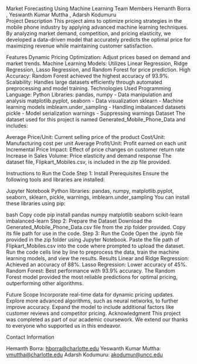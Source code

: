 Market Forecasting Using Machine Learning
Team Members
Hemanth Borra , 
Yeswanth Kumar Muttha ,
Adarsh Kodumuru  
Project Description
This project aims to optimize pricing strategies in the mobile phone industry by applying advanced machine learning techniques. By analyzing market demand, competition, and pricing elasticity, we developed a data-driven model that accurately predicts the optimal price for maximizing revenue while maintaining customer satisfaction.

Features
Dynamic Pricing Optimization: Adjust prices based on demand and market trends.
Machine Learning Models: Utilizes Linear Regression, Ridge Regression, Lasso Regression, and Random Forest for price prediction.
High Accuracy: Random Forest achieved the highest accuracy of 93.9%.
Scalability: Handles large datasets efficiently through automated preprocessing and model training.
Technologies Used
Programming Language: Python
Libraries:
pandas, numpy - Data manipulation and analysis
matplotlib.pyplot, seaborn - Data visualization
sklearn - Machine learning models
imblearn.under_sampling - Handling imbalanced datasets
pickle - Model serialization
warnings - Suppressing warnings
Dataset
The dataset used for this project is named Generated_Mobile_Phone_Data and includes:


Average Price/Unit: Current selling price of the product
Cost/Unit: Manufacturing cost per unit
Average Profit/Unit: Profit earned on each unit
Incremental Price Impact: Effect of price changes on customer return rate
Increase in Sales Volume: Price elasticity and demand response
The dataset file, Flipkart_Mobiles.csv, is included in the zip file provided.

Instructions to Run the Code
Step 1: Install Prerequisites
Ensure the following tools and libraries are installed:

Jupyter Notebook
Python libraries: pandas, numpy, matplotlib.pyplot, seaborn, sklearn, pickle, warnings, imblearn.under_sampling
You can install these libraries using pip:

bash
Copy code
pip install pandas numpy matplotlib seaborn scikit-learn imbalanced-learn
Step 2: Prepare the Dataset
Download the Generated_Mobile_Phone_Data.csv file from the zip folder provided.
Copy its file path for use in the code.
Step 3: Run the Code
Open the .ipynb file provided in the zip folder using Jupyter Notebook.
Paste the file path of Flipkart_Mobiles.csv into the code where prompted to upload the dataset.
Run the code cells line by line to preprocess the data, train the machine learning models, and view the results.
Results
Linear and Ridge Regression: Achieved an accuracy of 88%.
Lasso Regression: Lower accuracy of 45%.
Random Forest: Best performance with 93.9% accuracy.
The Random Forest model provided the most reliable predictions for optimal pricing, outperforming other algorithms.

Future Scope
Incorporate real-time data for dynamic pricing updates.
Explore more advanced algorithms, such as neural networks, to further improve accuracy.
Expand the model to include additional factors like customer reviews and competitor pricing.
Acknowledgment
This project was completed as part of our academic coursework. We extend our thanks to everyone who supported us in this endeavor.

Contact Information

Hemanth Borra: hborra@charlotte.edu
Yeswanth Kumar Muttha: ymuttha@charlotte.edu
Adarsh Kodumuru: akodumur@uncc.edu
